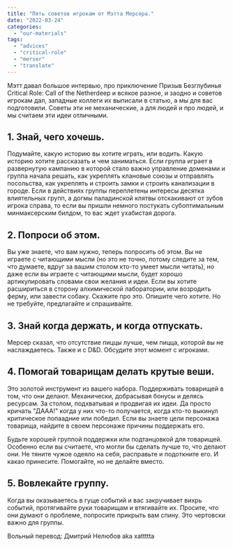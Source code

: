 ```yaml
---
title: "Пять советов игрокам от Мэтта Мерсера."
date: "2022-03-24"
categories: 
  - "our-materials"
tags: 
  - "advices"
  - "critical-role"
  - "merser"
  - "translate"
---
```


Мэтт давал большое интервью, про приключение Призыв Безглубинья Critical Role: Call of the Netherdeep и всякое разное, и заодно и советов игрокам дал, западные коллеги их выписали в статью, а мы для вас подготовили. Советы эти не механические, а для людей и про людей, и мы считаем эти идеи отличными.

## 1\. Знай, чего хочешь.

Подумайте, какую историю вы хотите играть, или водить. Какую историю хотите рассказать и чем заниматься. Если группа играет в развернутую кампанию в которой стало важно управление доменами и группа начала решать, как укреплять клановые союзы и отправлять посольства, как укреплять и строить замки и строить канализации в городе. Если в действиях группы переплетены интересы десятка влиятельных групп, а догмы паладинской клятвы отскакивают от зубов игрока справа, то если вы пришли немного постукать субоптимальным минмаксерским билдом, то вас ждет ухабистая дорога.

## 2\. Попроси об этом.

Вы уже знаете, что вам нужно, теперь попросить об этом. Вы не играете с читающими мысли (но это не точно, потому следите за тем, что думаете, вдруг за вашим столом кто-то умеет мысли читать), но даже если вы играете с читающими мысли, будет хорошо артикулировать словами свои желания и идеи. Если вы хотите расшириться в сторону алхимической лаборатории, или возродить ферму, или завести собаку. Скажите про это. Опишите чего хотите. Но не требуйте, предлагайте и спрашивайте.

## 3\. Знай когда держать, и когда отпускать.

Мерсер сказал, что отсутствие пиццы лучше, чем пицца, которой вы не наслаждаетесь. Также и с D&D. Обсудите этот момент с игроками.

## 4\. Помогай товарищам делать крутые веши.

Это золотой инструмент из вашего набора. Поддерживать товарищей в том, что они делают. Механически, добрасывая бонусы и делясь ресурсам. За столом, подхватывая и продвигая их идеи. Да просто кричать "ДААА!" когда у них что-то получается, когда кто-то выкинул критическое попаадние или победил. Если вы знаете цели персонажа товарища, найдите в своем персонаже причины поддержать его.

Будьте хорошей группой поддержки или подтанцовкой для товарищей. Особенно если вы считаете, что могли бы сделать лучше то, что делают они. Не тяните чужое одеяло на себя, расправьте и подоткните его. И какао принесите. Помогайте, но не делайте вместо.

## 5\. Вовлекайте группу.

Когда вы оказываетесь в гуще событий и вас закручивает вихрь событий, протягивайте руки товарищам и втягивайте их. Просите, что они думают о проблеме, попросите прикрыть вам спину. Это чертовски важно для группы.

Вольный перевод: Дмитрий Нелюбов aka xattttta
